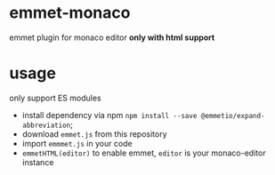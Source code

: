 # emmet-monaco
emmet plugin for monaco editor
**only with html support**

# usage
only support ES modules

- install dependency via npm `npm install --save @emmetio/expand-abbreviation`;
- download `emmet.js` from this repository
- import `emmmet.js` in your code
- `emmetHTML(editor)` to enable emmet, `editor` is your monaco-editor instance
